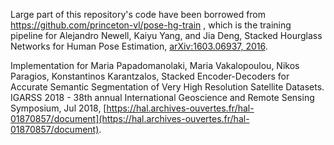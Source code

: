 
Large part of this repository's code have been borrowed from https://github.com/princeton-vl/pose-hg-train , which is the training pipeline for Alejandro Newell, Kaiyu Yang, and Jia Deng, Stacked Hourglass Networks for Human Pose Estimation, [arXiv:1603.06937, 2016](https://arxiv.org/abs/1603.06937).


Implementation for Maria Papadomanolaki, Maria Vakalopoulou, Nikos Paragios, Konstantinos Karantzalos, Stacked Encoder-Decoders for Accurate Semantic Segmentation of Very High Resolution Satellite Datasets. IGARSS 2018 - 38th annual International Geoscience and Remote Sensing Symposium, Jul 2018, [https://hal.archives-ouvertes.fr/hal-01870857/document](https://hal.archives-ouvertes.fr/hal-01870857/document).
